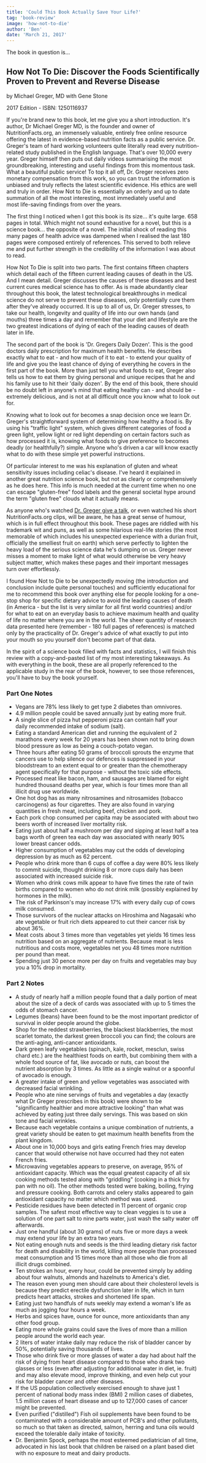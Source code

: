 ```yaml
---
title: 'Could This Book Actually Save Your Life?'
tag: 'book-review'
image: 'how-not-to-die'
author: 'Ben'
date: 'March 21, 2017'
---
```


The book in question is...

## How Not To Die: Discover the Foods Scientifically Proven to Prevent and Reverse Disease 

by Michael Greger, MD with Gene Stone

2017 Edition - ISBN: 1250116937

<prominent-img src="how-not-to-die/book-cover" alt="How Not To Die by Michael Greger!"></prominent-img>

If you're brand new to this book, let me give you a short introduction. It's author, Dr Michael Greger MD, is the founder and owner of NutritionFacts.org, an immensely valuable, entirely free online resource offering the latest in evidence-based nutrition facts as a public service. Dr. Greger's team of hard working volunteers quite literally read every nutrition-related study published in the English language. That's over 10,000 every year. Greger himself then puts out daily videos summarising the most groundbreaking, interesting and useful findings from this momentous task. What a beautiful public service! To top it all off, Dr. Greger receives zero monetary compensation from this work, so you can trust the information is unbiased and truly reflects the latest scientific evidence. His ethics are well and truly in order. How Not to Die is essentially an orderly and up to date summation of all the most interesting, most immediately useful and most life-saving findings from over the years.

The first thing I noticed when I got this book is its size... it's quite large. 658 pages in total. Which might not sound exhaustive for a novel, but this is a science book... the opposite of a novel. The initial shock of reading this many pages of health advice was dampened when I realised the last 180 pages were composed entirely of references. This served to both relieve me and put further strength in the credibility of the information I was about to read.

How Not To Die is split into two parts. The first contains fifteen chapters which detail each of the fifteen current leading causes of death in the US. And I mean detail. Greger discusses the causes of these diseases and best current cures medical science has to offer. As is made abundantly clear throughout this book, the latest technological breakthroughs in medical science do not serve to prevent these diseases, only potentially cure them after they've already occurred. It is up to all of us, Dr. Greger stresses, to take our health, longevity and quality of life into our own hands (and mouths) three times a day and remember that your diet and lifestyle are the two greatest indications of dying of each of the leading causes of death later in life.

The second part of the book is 'Dr. Gregers Daily Dozen'. This is the good doctors daily prescription for maximum health benefits. He describes exactly what to eat - and how much of it to eat - to extend your quality of life and give you the least chance of dying of everything he covers in the first part of the book. More than just tell you what foods to eat, Greger also tells us how to eat them by giving personal and unique recipes that he and his family use to hit their 'daily dozen'. By the end of this book, there should be no doubt left in anyone's mind that eating healthy can - and should be - extremely delicious, and is not at all difficult once you know what to look out for.

Knowing what to look out for becomes a snap decision once we learn Dr. Greger's straightforward system of determining how healthy a food is. By using his "traffic light" system, which gives different categories of food a green light, yellow light or red light depending on certain factors such as how processed it is, knowing what foods to give preference to becomes deadly (or healthfully?) simple. Anyone who's driven a car will know exactly what to do with these simple yet powerful instructions.

Of particular interest to me was his explanation of gluten and wheat sensitivity issues including celiac's disease. I've heard it explained in another great nutrition science book, but not as clearly or comprehensively as he does here. This info is much needed at the current time when no one can escape "gluten-free" food labels and the general societal hype around the term "gluten free" clouds what it actually means.

<prominent-img src="how-not-to-die/daily-dozen" alt="How Not To Die Daily Dozen by Michael Greger!"></prominent-img>

As anyone who's watched [Dr. Greger give a talk](/5-top-speeches#4-uprooting-the-leading-causes-of-death-by-dr-michael-greger), or even watched his short NutritionFacts.org clips, will be aware, he has a great sense of humour, which is in full effect throughout this book. These pages are riddled with his trademark wit and puns, as well as some hilarious real-life stories (the most memorable of which includes his unexpected experience with a durian fruit, officially the smelliest fruit on earth) which serve perfectly to lighten the heavy load of the serious science data he's dumping on us. Greger never misses a moment to make light of what would otherwise be very heavy subject matter, which makes these pages and their important messages turn over effortlessly.

I found How Not to Die to be unexpectedly moving (the introduction and conclusion include quite personal touches) and sufficiently educational for me to recommend this book over anything else for people looking for a one-stop shop for specific dietary advice to avoid the leading causes of death (in America - but the list is very similar for all first world countries) and/or for what to eat on an everyday basis to achieve maximum health and quality of life no matter where you are in the world. The sheer quantity of research data presented here (remember - 180 full pages of references) is matched only by the practicality of Dr. Greger's advice of what exactly to put into your mouth so you yourself don't become part of that data.

In the spirit of a science book filled with facts and statistics, I will finish this review with a copy-and-pasted list of my most interesting takeaways. As with everything in the book, these are all properly referenced to the applicable study in the rear of the book, however, to see those references, you'll have to buy the book yourself.

### Part One Notes

- Vegans are 78% less likely to get type 2 diabetes than omnivores.
- 4.9 million people could be saved annually just by eating more fruit.
- A single slice of pizza hut pepperoni pizza can contain half your daily recommended intake of sodium (salt).
- Eating a standard American diet and running the equivalent of 2 marathons every week for 20 years has been shown not to bring down blood pressure as low as being a couch-potato vegan.
- Three hours after eating 50 grams of broccoli sprouts the enzyme that cancers use to help silence our defences is suppressed in your bloodstream to an extent equal to or greater than the chemotherapy agent specifically for that purpose - without the toxic side effects.
- Processed meat like bacon, ham, and sausages are blamed for eight hundred thousand deaths per year, which is four times more than all illicit drug use worldwide.
- One hot dog has as many nitrosamines and nitrosamides (tobacco carcinogens) as four cigarettes. They are also found in varying quantities in fresh meat, including beef, chicken and pork.
- Each pork chop consumed per capita may be associated with about two beers worth of increased liver mortality risk.
- Eating just about half a mushroom per day and sipping at least half a tea bags worth of green tea each day was associated with nearly 90% lower breast cancer odds.
- Higher consumption of vegetables may cut the odds of developing depression by as much as 62 percent.
- People who drink more than 6 cups of coffee a day were 80% less likely to commit suicide, thought drinking 8 or more cups daily has been associated with increased suicide risk.
- Women who drink cows milk appear to have five times the rate of twin births compared to women who do not drink milk (possibly explained by hormones in the milk).
- The risk of Parkinson's may increase 17% with every daily cup of cows milk consumed.
- Those survivors of the nuclear attacks on Hiroshima and Nagasaki who ate vegetable or fruit rich diets appeared to cut their cancer risk by about 36%.
- Meat costs about 3 times more than vegetables yet yields 16 times less nutrition based on an aggregate of nutrients. Because meat is less nutritious and costs more, vegetables net you 48 times more nutrition per pound than meat.
- Spending just 30 pence more per day on fruits and vegetables may buy you a 10% drop in mortality.

### Part 2 Notes

- A study of nearly half a million people found that a daily portion of meat about the size of a deck of cards was associated with up to 5 times the odds of stomach cancer.
- Legumes (beans) have been found to be the most important predictor of survival in older people around the globe.
- Shop for the reddest strawberries, the blackest blackberries, the most scarlet tomato, the darkest green broccoli you can find; the colours are the anti-aging, anti-cancer antioxidants.
- Dark green leafy vegetables (spinach, kale, rocket, mesclun, swiss chard etc.) are the healthiest foods on earth, but combining them with a whole food source of fat, like avocado or nuts, can boost the nutrient absorption by 3 times. As little as a single walnut or a spoonful of avocado is enough.
- A greater intake of green and yellow vegetables was associated with decreased facial wrinkling.
- People who ate nine servings of fruits and vegetables a day (exactly what Dr Greger prescribes in this book) were shown to be "significantly healthier and more attractive looking" than what was achieved by eating just three daily servings. This was based on skin tone and facial wrinkles.
- Because each vegetable contains a unique combination of nutrients, a great variety should be eaten to get maximum health benefits from the plant kingdom.
- About one in 10,000 boys and girls eating French fries may develop cancer that would otherwise not have occurred had they not eaten French fries.
- Microwaving vegetables appears to preserve, on average, 95% of antioxidant capacity. Which was the equal greatest capacity of all six cooking methods tested along with "griddling" (cooking in a thick fry pan with no oil). The other methods tested were baking, boiling, frying and pressure cooking. Both carrots and celery stalks appeared to gain antioxidant capacity no matter which method was used.
- Pesticide residues have been detected in 11 percent of organic crop samples. The safest most effective way to clean veggies is to use a solution of one part salt to nine parts water, just wash the salty water off afterwards.
- Just one handful (about 30 grams) of nuts five or more days a week may extend your life by an extra two years.
- Not eating enough nuts and seeds is the third leading dietary risk factor for death and disability in the world, killing more people than processed meat consumption and 15 times more than all those who die from all illicit drugs combined.
- Ten strokes an hour, every hour, could be prevented simply by adding about four walnuts, almonds and hazelnuts to America's diet.
- The reason even young men should care about their cholesterol levels is because they predict erectile dysfunction later in life, which in turn predicts heart attacks, strokes and shortened life span.
- Eating just two handfuls of nuts weekly may extend a woman's life as much as jogging four hours a week.
- Herbs and spices have, ounce for ounce, more antioxidants than any other food group.
- Eating more whole grains could save the lives of more than a million people around the world each year.
- 2 liters of water intake daily may reduce the risk of bladder cancer by 50%, potentially saving thousands of lives.
- Those who drink five or more glasses of water a day had about half the risk of dying from heart disease compared to those who drank two glasses or less (even after adjusting for additional water in diet, ie. fruit) and may also elevate mood, improve thinking, and even help cut your risk for bladder cancer and other diseases.
- If the US population collectively exercised enough to shave just 1 percent of national body mass index (BMI) 2 million cases of diabetes, 1.5 million cases of heart disease and up to 127,000 cases of cancer might be prevented.
- Even purified ("distilled") Fish oil supplements have been found to be contaminated with a considerable amount of PCB's and other pollutants, so much so that taken as directed, salmon, herring and tuna oils would exceed the tolerable daily intake of toxicity.
- Dr. Benjamin Spock, perhaps the most esteemed pediatrician of all time, advocated in his last book that children be raised on a plant based diet with no exposure to meat and dairy products.
